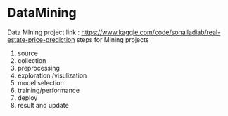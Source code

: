 # DataMining
Data MIning project link : https://www.kaggle.com/code/sohailadiab/real-estate-price-prediction
steps for Mining projects 
1. source 
2. collection
3. preprocessing
4. exploration /visulization
5. model selection
6. training/performance
7. deploy
8. result and update
